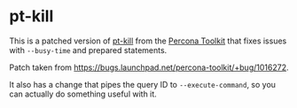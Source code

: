 # pt-kill

This is a patched version of [pt-kill](http://www.percona.com/doc/percona-toolkit/2.2/pt-kill.html) from the
[Percona Toolkit](http://www.percona.com/software/percona-toolkit) that fixes issues with `--busy-time` and prepared
statements.

Patch taken from https://bugs.launchpad.net/percona-toolkit/+bug/1016272.

It also has a change that pipes the query ID to `--execute-command`, so you can actually do something useful with it.

